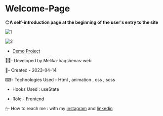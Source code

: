 # Welcome-Page

😊**A self-introduction page at the beginning of the user's entry to the site**

![1](https://user-images.githubusercontent.com/126666369/236270359-18052898-c12a-48c7-987a-b52329358ff1.jpg)

![2](https://user-images.githubusercontent.com/126666369/236270517-44ac481a-2aa8-4340-9acb-c73764525c98.jpg)

- [Demo Project](https://melika-haqshenas-web.github.io/Welcome-Page/)

👩‍💻- Developed by Melika-haqshenas-web

📅- Created - 2023-04-14

⌨- Technologies Used - Html , animation , css , scss

- Hooks Used : useState 

- Role - Frontend

🖱- How to reach me : with my [instagram](https://www.instagram.com/melika.haqshenas_web/) and [linkedin](https://www.linkedin.com/in/melika-haqshenas-986b241a3)
